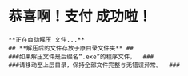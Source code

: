   # **恭喜啊！支付 成功啦！** #
    **正在自动解压 文件...**
    ## **解压后的文件存放于原目录文件夹** ##
    ###如果解压文件是后缀名“.exe”的程序文件，  ###
    ###请移动至上层目录，保持全部文件完整与无错误异常。  ###
